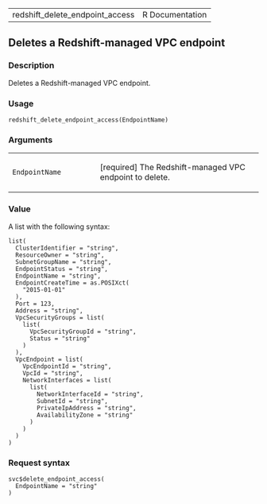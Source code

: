 <table style="width: 100%;">
<tbody>
<tr class="odd">
<td>redshift_delete_endpoint_access</td>
<td style="text-align: right;">R Documentation</td>
</tr>
</tbody>
</table>

## Deletes a Redshift-managed VPC endpoint

### Description

Deletes a Redshift-managed VPC endpoint.

### Usage

    redshift_delete_endpoint_access(EndpointName)

### Arguments

<table>
<colgroup>
<col style="width: 35%" />
<col style="width: 65%" />
</colgroup>
<tbody>
<tr class="odd">
<td><code
id="redshift_delete_endpoint_access_:_EndpointName">EndpointName</code></td>
<td><p>[required] The Redshift-managed VPC endpoint to delete.</p></td>
</tr>
</tbody>
</table>

### Value

A list with the following syntax:

    list(
      ClusterIdentifier = "string",
      ResourceOwner = "string",
      SubnetGroupName = "string",
      EndpointStatus = "string",
      EndpointName = "string",
      EndpointCreateTime = as.POSIXct(
        "2015-01-01"
      ),
      Port = 123,
      Address = "string",
      VpcSecurityGroups = list(
        list(
          VpcSecurityGroupId = "string",
          Status = "string"
        )
      ),
      VpcEndpoint = list(
        VpcEndpointId = "string",
        VpcId = "string",
        NetworkInterfaces = list(
          list(
            NetworkInterfaceId = "string",
            SubnetId = "string",
            PrivateIpAddress = "string",
            AvailabilityZone = "string"
          )
        )
      )
    )

### Request syntax

    svc$delete_endpoint_access(
      EndpointName = "string"
    )
